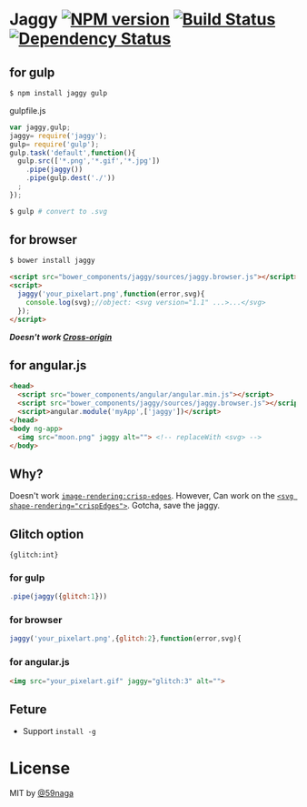 # Jaggy [![NPM version][npm-image]][npm] [![Build Status][travis-image]][travis] [![Dependency Status][depstat-image]][depstat]

## for gulp
```bash
$ npm install jaggy gulp
```

gulpfile.js

```js
var jaggy,gulp;
jaggy= require('jaggy');
gulp= require('gulp');
gulp.task('default',function(){
  gulp.src(['*.png','*.gif','*.jpg'])
    .pipe(jaggy())
    .pipe(gulp.dest('./'))
  ;
});
```

```bash
$ gulp # convert to .svg
```

## for browser
```bash
$ bower install jaggy
```

```html
<script src="bower_components/jaggy/sources/jaggy.browser.js"></script>
<script>
  jaggy('your_pixelart.png',function(error,svg){
    console.log(svg);//object: <svg version="1.1" ...>...</svg>
  });
</script>
```
***Doesn't work [Cross-origin][1]***

[1]: https://developer.mozilla.org/en-US/docs/Web/HTTP/Access_control_CORS

## for angular.js
```html
<head>
  <script src="bower_components/angular/angular.min.js"></script>
  <script src="bower_components/jaggy/sources/jaggy.browser.js"></script>
  <script>angular.module('myApp',['jaggy'])</script>
</head>
<body ng-app>
  <img src="moon.png" jaggy alt=""> <!-- replaceWith <svg> -->
</body>
```

## Why?
Doesn't work [`image-rendering:crisp-edges`](http://caniuse.com/#feat=css-crisp-edges).
However, Can work on the [`<svg shape-rendering="crispEdges">`](http://caniuse.com/#feat=svg).
Gotcha, save the jaggy.

## Glitch option
`{glitch:int}`
### for gulp
```js
.pipe(jaggy({glitch:1}))
```
### for browser
```js
jaggy('your_pixelart.png',{glitch:2},function(error,svg){
```
### for angular.js
```html
<img src="your_pixelart.gif" jaggy="glitch:3" alt="">
```

## Feture
* Support `install -g`

# License
MIT by [@59naga](https://twitter.com/horse_n_deer)

[npm-image]: https://badge.fury.io/js/jaggy.svg
[npm]: https://npmjs.org/package/jaggy
[travis-image]: https://travis-ci.org/59naga/jaggy.svg?branch=master
[travis]: https://travis-ci.org/59naga/jaggy
[depstat-image]: https://gemnasium.com/59naga/jaggy.svg
[depstat]: https://gemnasium.com/59naga/jaggy